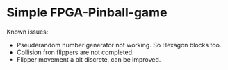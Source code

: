 # Simple FPGA-Pinball-game

Known issues:
+ Pseuderandom number generator not working. So Hexagon blocks too.
+ Collision fron flippers are not completed.
+ Flipper movement a bit discrete, can be improved.
